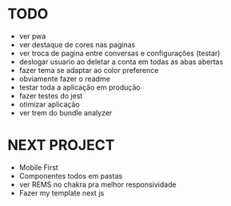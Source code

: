 # TODO

- ver pwa
- ver destaque de cores nas paginas
- ver troca de pagina entre conversas e configurações (testar)
- deslogar usuario ao deletar a conta em todas as abas abertas
- fazer tema se adaptar ao color preference
- obviamente fazer o readme
- testar toda a aplicação em produção
- fazer testes do jest
- otimizar aplicação
- ver trem do bundle analyzer

# NEXT PROJECT

- Mobile First
- Componentes todos em pastas
- ver REMS no chakra pra melhor responsividade
- Fazer my template next js
